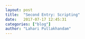 ```yaml
---
layout: post
title:  "Second Entry: Scripting"
date:   2017-07-17 12:45:31
categories: ["blog"]
author: "Lahari Pullakhandam"
---
```

